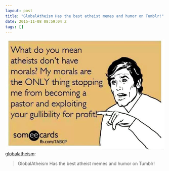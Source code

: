 ```yaml
---
layout: post
title: "GlobalAtheism Has the best atheist memes and humor on Tumblr!"
date: 2015-11-08 08:59:04 Z
tags: []
---
```

![](/media/2015/11/132786857084.jpg)
[globalatheism](http://globalatheism.tumblr.com/post/132604207930/globalatheism-has-the-best-atheist-memes-and-humor):

> GlobalAtheism Has the best atheist memes and humor on Tumblr!
